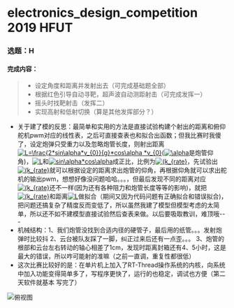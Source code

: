 # electronics_design_competition 2019 HFUT
### 选题：H
#### 完成内容：
> * 设定角度和距离并发射出去（可完成基础题全部）
> * 根据红色引导自动寻靶，超声波自动测距射击（可完成发挥一）
> * 摇头时找靶射击（发挥二）
> * 实现高射和低射切换（算是其他发挥部分？）

* 关于建了模的反思：最简单和实用的方法是直接试验构建个射出的距离和俯仰舵机pwm对应的线性表，之后可直接查表也和拟合出函数；但我比赛时我傻了，设定炮弹只受重力以及忽略炮管长度，则射出距离<a href="https://www.codecogs.com/eqnedit.php?latex=L=\frac{2*sin\alpha*v_{0}}{g}*cos\alpha&space;*v_{0}" target="_blank"><img src="https://latex.codecogs.com/gif.latex?L=\frac{2*sin\alpha*v_{0}}{g}*cos\alpha&space;*v_{0}" title="L=\frac{2*sin\alpha*v_{0}}{g}*cos\alpha *v_{0}" /></a>(<a href="https://www.codecogs.com/eqnedit.php?latex=\alpha" target="_blank"><img src="https://latex.codecogs.com/gif.latex?\alpha" title="\alpha" /></a>是炮管仰角)，<a href="https://www.codecogs.com/eqnedit.php?latex=L" target="_blank"><img src="https://latex.codecogs.com/gif.latex?L" title="L" /></a>和<a href="https://www.codecogs.com/eqnedit.php?latex=sin\alpha*cos\alpha" target="_blank"><img src="https://latex.codecogs.com/gif.latex?sin\alpha*cos\alpha" title="sin\alpha*cos\alpha" /></a>成正比，比例为<a href="https://www.codecogs.com/eqnedit.php?latex=(k_{rate}" target="_blank"><img src="https://latex.codecogs.com/gif.latex?(k_{rate}" title="(k_{rate}" /></a>，先试验出<a href="https://www.codecogs.com/eqnedit.php?latex=(k_{rate}" target="_blank"><img src="https://latex.codecogs.com/gif.latex?(k_{rate}" title="(k_{rate}" /></a>就可以根据设定的距离求出炮管的仰角，再根据仰角就可以求出舵机的输出pwm，想想好像没问题哈哈。。。，但最后发现不同的距离对应<a href="https://www.codecogs.com/eqnedit.php?latex=(k_{rate}" target="_blank"><img src="https://latex.codecogs.com/gif.latex?(k_{rate}" title="(k_{rate}" /></a>还不一样(因为还有各种阻力和炮管长度等等的影响)，就把<a href="https://www.codecogs.com/eqnedit.php?latex=(k_{rate}" target="_blank"><img src="https://latex.codecogs.com/gif.latex?(k_{rate}" title="(k_{rate}" /></a>和距离<a href="https://www.codecogs.com/eqnedit.php?latex=L" target="_blank"><img src="https://latex.codecogs.com/gif.latex?L" title="L" /></a>做拟合（期间又因为代码问题有正确拟合和错误拟合)，把问题还搞复杂了精度反而变低了，所以虽然我建了模型但模型考虑的太简单，所以还不如不建模型直接试验然后查表来做。以后要吸取教训，难顶哦---
* 机械结构：1、我们炮管没找到合适内径的硬管子，最后用的纸管。。。发射炮弹时比较抖 2、云台被队友踩了一脚，纠正过来后还有一点歪。。。 3、炮管的根部和云台左右转动的轴心相差了1cm，发现时距离封箱还有4、5小时，这是最大的错误，所以咋可能射的准嘛（之前一直调，重复性都很低）
* 这次比赛比较好的是：在单片机上加入了RT-Thread操作系统的内核，向系统中加入功能变得简单多了，写程序更快了，运行的也稳定，调试也方便（第二天软件就基本 写完了）

![俯视图](https://raw.githubusercontent.com/adeansHFUT/electronics_design_competition/master/今年题/照片和视频/俯视图.jpg)
